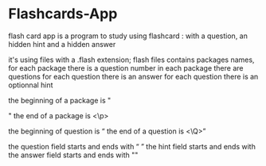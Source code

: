 # Flashcards-App

flash card app is a program to study using flashcard : with a question, an hidden hint and a hidden answer

it's using files with a .flash extension;
  flash files contains  packages names,
                        for each package there is a question number
                        in each package there are questions
                        for each question there is an answer
                        for each question there is an optionnal hint
                     
  the beginning of a package is "<p>"<package-name>
  the end of a package is <\p>
  
  the beginning of question is <Q>
  the end of a question is <\Q>
  
  the question field starts and ends with <q> </q>
  the hint field starts and ends with <h> </h>
  the answer field starts and ends with "<a>" </a>
